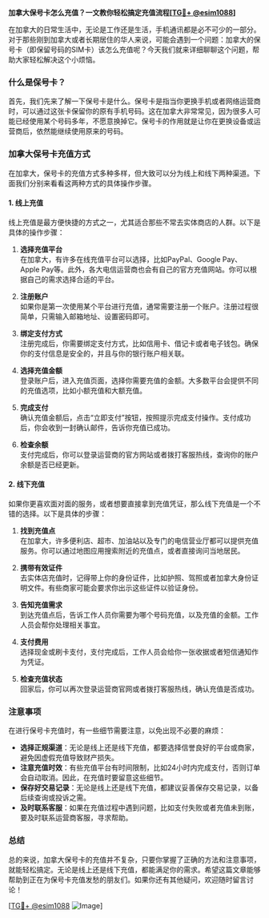 **加拿大保号卡怎么充值？一文教你轻松搞定充值流程[[TG💪+ @esim1088](https://t.me/s/esim1088)]**

在加拿大的日常生活中，无论是工作还是生活，手机通讯都是必不可少的一部分。对于那些刚到加拿大或者长期居住的华人来说，可能会遇到一个问题：加拿大的保号卡（即保留号码的SIM卡）该怎么充值呢？今天我们就来详细聊聊这个问题，帮助大家轻松解决这个小烦恼。

### 什么是保号卡？

首先，我们先来了解一下保号卡是什么。保号卡是指当你更换手机或者网络运营商时，可以通过这张卡保留你的原有手机号码。这在加拿大非常常见，因为很多人可能已经使用某个号码多年，不愿意换掉它。保号卡的作用就是让你在更换设备或运营商后，依然能继续使用原来的号码。

### 加拿大保号卡充值方式

在加拿大，保号卡的充值方式多种多样，但大致可以分为线上和线下两种渠道。下面我们分别来看看这两种方式的具体操作步骤。

#### 1. 线上充值

线上充值是最方便快捷的方式之一，尤其适合那些不常去实体商店的人群。以下是具体的操作步骤：

1. **选择充值平台**  
   在加拿大，有许多在线充值平台可以选择，比如PayPal、Google Pay、Apple Pay等。此外，各大电信运营商也会有自己的官方充值网站。你可以根据自己的需求选择合适的平台。

2. **注册账户**  
   如果你是第一次使用某个平台进行充值，通常需要注册一个账户。注册过程很简单，只需输入邮箱地址、设置密码即可。

3. **绑定支付方式**  
   注册完成后，你需要绑定支付方式，比如信用卡、借记卡或者电子钱包。确保你的支付信息是安全的，并且与你的银行账户相关联。

4. **选择充值金额**  
   登录账户后，进入充值页面，选择你需要充值的金额。大多数平台会提供不同的充值选项，比如小额充值和大额充值。

5. **完成支付**  
   确认充值金额后，点击“立即支付”按钮，按照提示完成支付操作。支付成功后，你会收到一封确认邮件，告诉你充值已成功。

6. **检查余额**  
   支付完成后，你可以登录运营商的官方网站或者拨打客服热线，查询你的账户余额是否已经更新。

#### 2. 线下充值

如果你更喜欢面对面的服务，或者想要直接拿到充值凭证，那么线下充值是一个不错的选择。以下是具体的步骤：

1. **找到充值点**  
   在加拿大，许多便利店、超市、加油站以及专门的电信营业厅都可以提供充值服务。你可以通过地图应用搜索附近的充值点，或者直接询问当地居民。

2. **携带有效证件**  
   去实体店充值时，记得带上你的身份证件，比如护照、驾照或者加拿大身份证明文件。有些商家可能会要求你出示这些证件以验证身份。

3. **告知充值需求**  
   到达充值点后，告诉工作人员你需要为哪个号码充值，以及充值的金额。工作人员会帮你处理相关事宜。

4. **支付费用**  
   选择现金或刷卡支付，支付完成后，工作人员会给你一张收据或者短信通知作为凭证。

5. **检查充值状态**  
   回家后，你可以再次登录运营商官网或者拨打客服热线，确认充值是否成功。

### 注意事项

在进行保号卡充值时，有一些细节需要注意，以免出现不必要的麻烦：

- **选择正规渠道**：无论是线上还是线下充值，都要选择信誉良好的平台或商家，避免因虚假充值导致财产损失。
- **注意充值时效**：有些充值平台有时间限制，比如24小时内完成支付，否则订单会自动取消。因此，在充值时要留意这些细节。
- **保存好交易记录**：无论是线上还是线下充值，都建议妥善保存交易记录，以备后续查询或投诉之需。
- **及时联系客服**：如果在充值过程中遇到问题，比如支付失败或者充值未到账，要及时联系运营商客服，寻求帮助。

### 总结

总的来说，加拿大保号卡的充值并不复杂，只要你掌握了正确的方法和注意事项，就能轻松搞定。无论是线上还是线下充值，都能满足你的需求。希望这篇文章能够帮助到正在为保号卡充值发愁的朋友们。如果你还有其他疑问，欢迎随时留言讨论！

[[TG💪+ @esim1088](https://t.me/s/esim1088) ![Image](https://i.postimg.cc/4NQfJmqS/Snipaste-2025-05-13-00-14-12.png)]